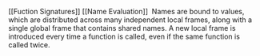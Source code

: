 [[Fuction Signatures]]
[[Name Evaluation]]
 Names are bound to values, which are distributed across many independent local frames, along with a single global frame that contains shared names. A new local frame is introduced every time a function is called, even if the same function is called twice.